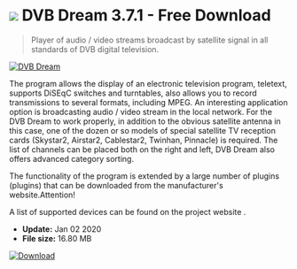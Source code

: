 # ![](https://cdn.softexe.net/static/icon/win.gif) DVB Dream 3.7.1 - Free Download

> Player of audio / video streams broadcast by satellite signal in all standards of DVB digital television.

[![DVB Dream](https://gallery.dpcdn.pl/imgc/Tools/2838/g_-_420x350_1.5_-_x20110513130350_00.jpg)](https://softexe.net/win/internet/radio-tv-players/dvb-dream:ppbce.html)

The program allows the display of an electronic television program, teletext, supports DiSEqC switches and turntables, also allows you to record transmissions to several formats, including MPEG. An interesting application option is broadcasting audio / video stream in the local network. For the DVB Dream to work properly, in addition to the obvious satellite antenna in this case, one of the dozen or so models of special satellite TV reception cards (Skystar2, Airstar2, Cablestar2, Twinhan, Pinnacle) is required. The list of channels can be placed both on the right and left, DVB Dream also offers advanced category sorting.
 
 The functionality of the program is extended by a large number of plugins (plugins) that can be downloaded from the manufacturer's website.Attention!
 
 A list of supported devices can be found on the project website .


- **Update:** Jan 02 2020
- **File size:** 16.80 MB

[![Download](https://cdn.softexe.net/static/img/download.png)](https://softexe.net/win/internet/radio-tv-players/dvb-dream:ppbce.html)

